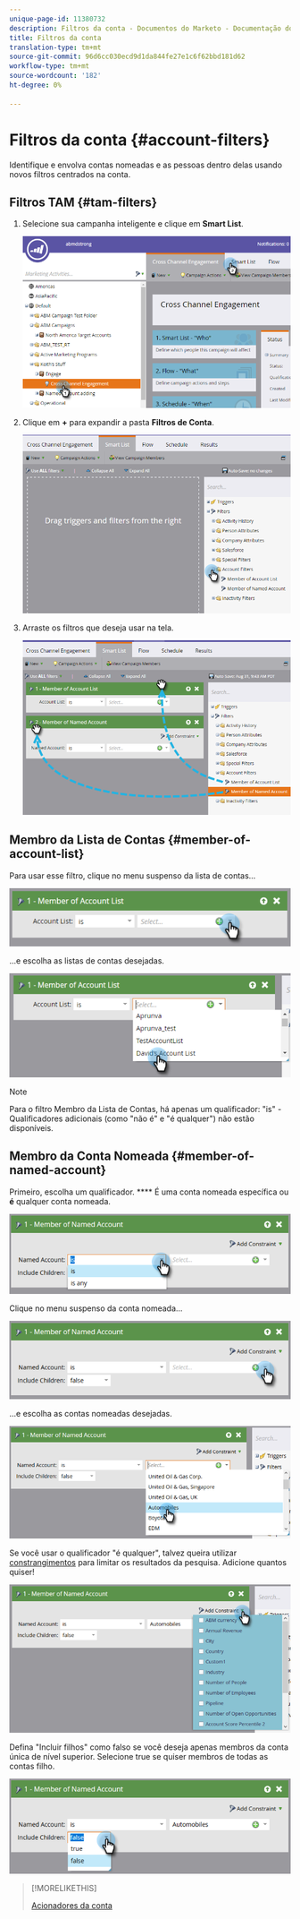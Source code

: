 ```yaml
---
unique-page-id: 11380732
description: Filtros da conta - Documentos do Marketo - Documentação do produto
title: Filtros da conta
translation-type: tm+mt
source-git-commit: 96d6cc030ecd9d1da844fe27e1c6f62bbd181d62
workflow-type: tm+mt
source-wordcount: '182'
ht-degree: 0%

---
```



# Filtros da conta {#account-filters}

Identifique e envolva contas nomeadas e as pessoas dentro delas usando novos filtros centrados na conta.

## Filtros TAM {#tam-filters}

1. Selecione sua campanha inteligente e clique em **Smart List**.

   ![](assets/one.png)

1. Clique em **+** para expandir a pasta **Filtros de Conta**.

   ![](assets/two.png)

1. Arraste os filtros que deseja usar na tela.

   ![](assets/three.png)

## Membro da Lista de Contas {#member-of-account-list}

Para usar esse filtro, clique no menu suspenso da lista de contas...

![](assets/four.png)

...e escolha as listas de contas desejadas.

![](assets/five.png)

>[!NOTE]
>
>Para o filtro Membro da Lista de Contas, há apenas um qualificador: &quot;is&quot; - Qualificadores adicionais (como &quot;não é&quot; e &quot;é qualquer&quot;) não estão disponíveis.

## Membro da Conta Nomeada {#member-of-named-account}

Primeiro, escolha um qualificador. **** É uma conta nomeada específica ou  **é** qualquer conta nomeada.

![](assets/six.png)

Clique no menu suspenso da conta nomeada...

![](assets/seven.png)

...e escolha as contas nomeadas desejadas.

![](assets/eight.png)

Se você usar o qualificador &quot;é qualquer&quot;, talvez queira utilizar [constrangimentos](/help/marketo/product-docs/core-marketo-concepts/smart-lists-and-static-lists/using-smart-lists/add-a-constraint-to-a-smart-list-filter.md) para limitar os resultados da pesquisa. Adicione quantos quiser!

![](assets/nine.png)

Defina &quot;Incluir filhos&quot; como falso se você deseja apenas membros da conta única de nível superior. Selecione true se quiser membros de todas as contas filho.

![](assets/ten.png)

>[!MORELIKETHIS]
>
>[Acionadores da conta](/help/marketo/product-docs/target-account-management/engage/account-triggers.md)
